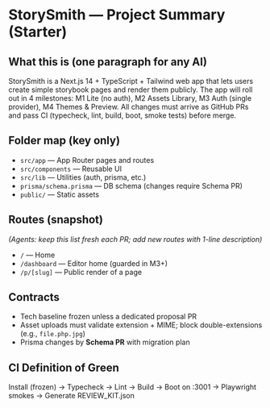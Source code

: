 # StorySmith — Project Summary (Starter)

## What this is (one paragraph for any AI)
StorySmith is a Next.js 14 + TypeScript + Tailwind web app that lets users create simple storybook pages and render them publicly. The app will roll out in 4 milestones: M1 Lite (no auth), M2 Assets Library, M3 Auth (single provider), M4 Themes & Preview. All changes must arrive as GitHub PRs and pass CI (typecheck, lint, build, boot, smoke tests) before merge.

## Folder map (key only)
- `src/app` — App Router pages and routes
- `src/components` — Reusable UI
- `src/lib` — Utilities (auth, prisma, etc.)
- `prisma/schema.prisma` — DB schema (changes require Schema PR)
- `public/` — Static assets

## Routes (snapshot)
*(Agents: keep this list fresh each PR; add new routes with 1-line description)*
- `/` — Home
- `/dashboard` — Editor home (guarded in M3+)
- `/p/[slug]` — Public render of a page

## Contracts
- Tech baseline frozen unless a dedicated proposal PR
- Asset uploads must validate extension + MIME; block double-extensions (e.g., `file.php.jpg`)
- Prisma changes by **Schema PR** with migration plan

## CI Definition of Green
Install (frozen) → Typecheck → Lint → Build → Boot on :3001 → Playwright smokes → Generate REVIEW_KIT.json
